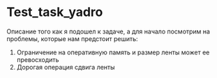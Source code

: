 # Test_task_yadro

Описание того как я подошел к задаче, а для начало посмотрим на проблемы, которые нам предстоит решить:
1. Ограничение на оперативную память и размер ленты может ее превосходить
2. Дорогая операция сдвига ленты
